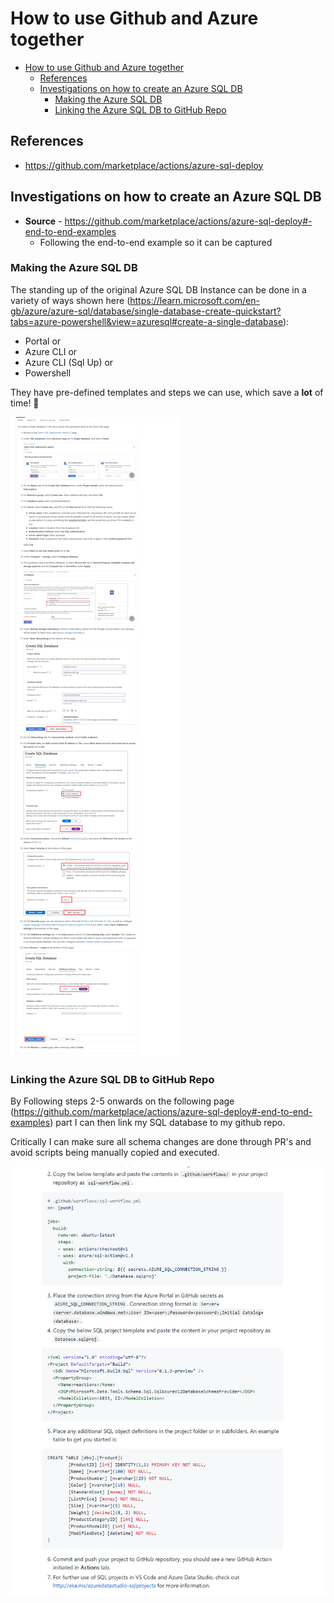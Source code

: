 # How to use Github and Azure together

- [How to use Github and Azure together](#how-to-use-github-and-azure-together)
  - [References](#references)
  - [Investigations on how to create an Azure SQL DB](#investigations-on-how-to-create-an-azure-sql-db)
    - [Making the Azure SQL DB](#making-the-azure-sql-db)
    - [Linking the Azure SQL DB to GitHub Repo](#linking-the-azure-sql-db-to-github-repo)

## References

* https://github.com/marketplace/actions/azure-sql-deploy

## Investigations on how to create an Azure SQL DB 

* **Source** - https://github.com/marketplace/actions/azure-sql-deploy#-end-to-end-examples
  * Following the end-to-end example so it can be captured

### Making the Azure SQL DB

The standing up of the original Azure SQL DB Instance can be done in a variety of ways shown here (https://learn.microsoft.com/en-gb/azure/azure-sql/database/single-database-create-quickstart?tabs=azure-powershell&view=azuresql#create-a-single-database):

* Portal or
* Azure CLI or 
* Azure CLI (Sql Up) or
* Powershell

They have pre-defined templates and steps we can use, which save a **lot** of time! 🚀

![](2022-10-05-11-06-56.png)

### Linking the Azure SQL DB to GitHub Repo

By Following steps 2-5 onwards on the following page (https://github.com/marketplace/actions/azure-sql-deploy#-end-to-end-examples) part I can then link my SQL database to my github repo. 

Critically I can make sure all schema changes are done through PR's and avoid scripts being manually copied and executed. 

![](2022-09-23-08-59-14.png)

